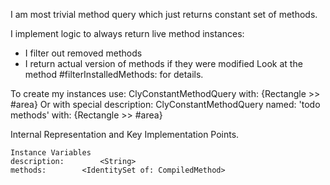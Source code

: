 I am most trivial method query which just returns constant set of methods.

I implement logic to always return live method instances:
- I filter out removed methods
- I return actual version of methods if they were modified
Look at the method #filterInstalledMethods: for details.

To create my instances use:
	ClyConstantMethodQuery with: {Rectangle >> #area}
Or with special description:
	ClyConstantMethodQuery named: 'todo methods' with: {Rectangle >> #area}
 
Internal Representation and Key Implementation Points.

    Instance Variables
	description:		<String>
	methods:		<IdentitySet of: CompiledMethod>